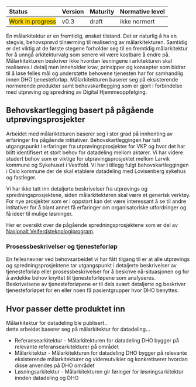 | Status | Version | Maturity | Normative level |
|:-------------|:------------------|:------|:-------|
| <span style="background-color:gold">Work in progress</span> | v0.3 | draft | ikke normert |

En målarkitektur er en fremtidig, ønsket tilstand. Det er naturlig å ha en stegvis, behovsprøvd tilnærming til realisering av målarkitekturen. Samtidig er det viktig at de første stegene forholder seg til en fremtidig målarkitektur for å unngå arkitekturvalg som senere vil være kostbare å endre på. Målarkitekturen beskriver ikke hvordan løsningene i arkitekturen skal realiseres i detalj men inneholder krav, prinsipper og konsepter som bidrar til å løse felles mål og understøtte behovene tjenesten har for samhandlig innen DHO tjenesteforløp. Målarkitekturen baserer seg på eksisterende normerende produkter samt behovskartlegging som er gjort i forbindelse med utprøving og spredning av Digital Hjemmeoppfølging.

## Behovskartlegging basert på pågående utprøvingsprosjekter

Arbeidet med målarikteturen baserer seg i stor grad på innhenting av erfaringer fra pågående intitativer. Behovskartleggingen har tatt utgangspunkt i erfaringer fra utprøvingsprosjekter for VKP og hvor det har blitt identifisert et stort behov for datadeling mellom aktører. Vi har videre studert behov som er viktige for utprøvingsprosjektet mellom Larvik kommune og Sykehuset i Vestfold. Vi har i tillegg fulgt behovskartleggingen i Oslo kommune der de skal etablere datadeling med Lovisenberg sykehus og fastleger.  

Vi har ikke tatt inn detaljerte beskrivelser fra utprøvings og spredningsprosjektene, siden målarkitektøren skal være et generisk verktøy. For nye prosjekter som er i oppstart kan det være interessant å se til andre intitativer for å blant annet få erfaringer om organisatoriske utfordringer og få ideer til mulige løsninger.  

Her er oversikt over de pågående spredningsprosjektene som er del av [Nasjonalt Velferdsteknologiprogram](https://www.helsedirektoratet.no/nyheter/oppstart-av-spredning-av-digital-hjemmeoppfolging).

### Prosessbeskrivelser og tjenesteforløp

En fellesnevner ved behovsarbeidet vi har fått tilgang til er at alle utprøvings og spredningsprosjektene tar utgangspunkt i detaljerte beskrivelser av tjenesteforløp eller prosessbeskrivelser for å beskrive nå-situasjonen og for å avdekke behov knyttet til tjenesteforløpene som analyseres. Beskrivelsene av tjenesteforløpene er til dels svært detaljerte og beskriver tjenesteforløpet for en eller noen få pasientgrupper hvor DHO benyttes.  

## Hvor passer dette produktet inn

Målarkitektur for datadeling ble publisert..  
dette arbeidet baserer seg på målarkitektur for datadeling...  

* Referansearkitektur - Målarkitekturen for datadeling DHO bygger på relevante referansearkitekturer på området
* Målarkitektur - Målarkitekturen for datadeling DHO bygger på relevante eksisterende målarkitekturer og videreutvikler og konkretiserer hvordan disse anvendes på DHO området
* Løsningsarkitektur - Målarkitekturen gir føringer for løsningsarkitektur innden datadeling og DHO

<!-- Nevne sammenhenger med annet relevant arbeid her, dokumentdeling, Pasientens legemiddelliste og DBEP-->
